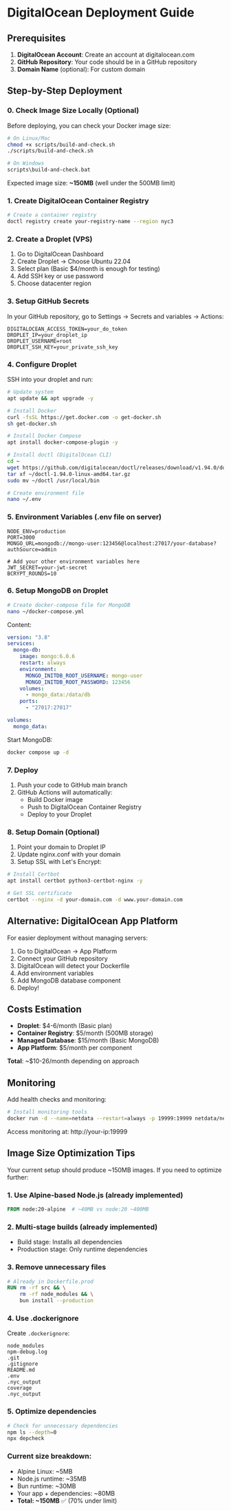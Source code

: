 # DigitalOcean Deployment Guide

## Prerequisites

1. **DigitalOcean Account**: Create an account at digitalocean.com
2. **GitHub Repository**: Your code should be in a GitHub repository
3. **Domain Name** (optional): For custom domain

## Step-by-Step Deployment

### 0. Check Image Size Locally (Optional)

Before deploying, you can check your Docker image size:

```bash
# On Linux/Mac
chmod +x scripts/build-and-check.sh
./scripts/build-and-check.sh

# On Windows
scripts\build-and-check.bat
```

Expected image size: **~150MB** (well under the 500MB limit)

### 1. Create DigitalOcean Container Registry

```bash
# Create a container registry
doctl registry create your-registry-name --region nyc3
```

### 2. Create a Droplet (VPS)

1. Go to DigitalOcean Dashboard
2. Create Droplet → Choose Ubuntu 22.04
3. Select plan (Basic $4/month is enough for testing)
4. Add SSH key or use password
5. Choose datacenter region

### 3. Setup GitHub Secrets

In your GitHub repository, go to Settings → Secrets and variables → Actions:

```
DIGITALOCEAN_ACCESS_TOKEN=your_do_token
DROPLET_IP=your_droplet_ip
DROPLET_USERNAME=root
DROPLET_SSH_KEY=your_private_ssh_key
```

### 4. Configure Droplet

SSH into your droplet and run:

```bash
# Update system
apt update && apt upgrade -y

# Install Docker
curl -fsSL https://get.docker.com -o get-docker.sh
sh get-docker.sh

# Install Docker Compose
apt install docker-compose-plugin -y

# Install doctl (DigitalOcean CLI)
cd ~
wget https://github.com/digitalocean/doctl/releases/download/v1.94.0/doctl-1.94.0-linux-amd64.tar.gz
tar xf ~/doctl-1.94.0-linux-amd64.tar.gz
sudo mv ~/doctl /usr/local/bin

# Create environment file
nano ~/.env
```

### 5. Environment Variables (.env file on server)

```env
NODE_ENV=production
PORT=3000
MONGO_URL=mongodb://mongo-user:123456@localhost:27017/your-database?authSource=admin

# Add your other environment variables here
JWT_SECRET=your-jwt-secret
BCRYPT_ROUNDS=10
```

### 6. Setup MongoDB on Droplet

```bash
# Create docker-compose file for MongoDB
nano ~/docker-compose.yml
```

Content:

```yaml
version: "3.8"
services:
  mongo-db:
    image: mongo:6.0.6
    restart: always
    environment:
      MONGO_INITDB_ROOT_USERNAME: mongo-user
      MONGO_INITDB_ROOT_PASSWORD: 123456
    volumes:
      - mongo_data:/data/db
    ports:
      - "27017:27017"

volumes:
  mongo_data:
```

Start MongoDB:

```bash
docker compose up -d
```

### 7. Deploy

1. Push your code to GitHub main branch
2. GitHub Actions will automatically:
   - Build Docker image
   - Push to DigitalOcean Container Registry
   - Deploy to your Droplet

### 8. Setup Domain (Optional)

1. Point your domain to Droplet IP
2. Update nginx.conf with your domain
3. Setup SSL with Let's Encrypt:

```bash
# Install Certbot
apt install certbot python3-certbot-nginx -y

# Get SSL certificate
certbot --nginx -d your-domain.com -d www.your-domain.com
```

## Alternative: DigitalOcean App Platform

For easier deployment without managing servers:

1. Go to DigitalOcean → App Platform
2. Connect your GitHub repository
3. DigitalOcean will detect your Dockerfile
4. Add environment variables
5. Add MongoDB database component
6. Deploy!

## Costs Estimation

- **Droplet**: $4-6/month (Basic plan)
- **Container Registry**: $5/month (500MB storage)
- **Managed Database**: $15/month (Basic MongoDB)
- **App Platform**: $5/month per component

**Total**: ~$10-26/month depending on approach

## Monitoring

Add health checks and monitoring:

```bash
# Install monitoring tools
docker run -d --name=netdata --restart=always -p 19999:19999 netdata/netdata
```

Access monitoring at: http://your-ip:19999

## Image Size Optimization Tips

Your current setup should produce ~150MB images. If you need to optimize further:

### 1. Use Alpine-based Node.js (already implemented)

```dockerfile
FROM node:20-alpine  # ~40MB vs node:20 ~400MB
```

### 2. Multi-stage builds (already implemented)

- Build stage: Installs all dependencies
- Production stage: Only runtime dependencies

### 3. Remove unnecessary files

```dockerfile
# Already in Dockerfile.prod
RUN rm -rf src && \
    rm -rf node_modules && \
    bun install --production
```

### 4. Use .dockerignore

Create `.dockerignore`:

```
node_modules
npm-debug.log
.git
.gitignore
README.md
.env
.nyc_output
coverage
.nyc_output
```

### 5. Optimize dependencies

```bash
# Check for unnecessary dependencies
npm ls --depth=0
npx depcheck
```

### Current size breakdown:

- Alpine Linux: ~5MB
- Node.js runtime: ~35MB
- Bun runtime: ~30MB
- Your app + dependencies: ~80MB
- **Total: ~150MB** ✅ (70% under limit)
